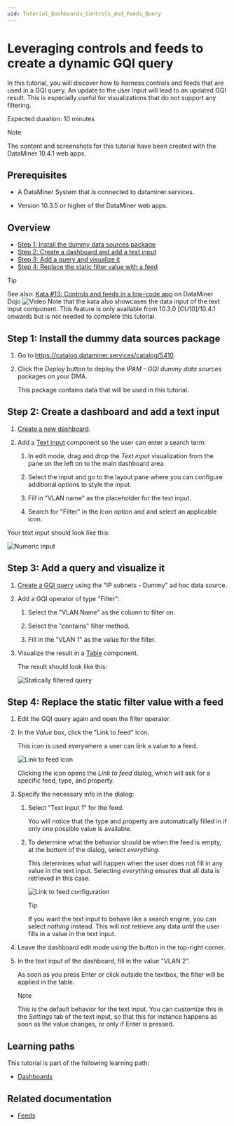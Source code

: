 ```yaml
---
uid: Tutorial_Dashboards_Controls_And_Feeds_Query
---
```


# Leveraging controls and feeds to create a dynamic GQI query

In this tutorial, you will discover how to harness controls and feeds that are used in a GQI query. An update to the user input will lead to an updated GQI result. This is especially useful for visualizations that do not support any filtering.

Expected duration: 10 minutes

> [!NOTE]
> The content and screenshots for this tutorial have been created with the DataMiner 10.4.1 web apps.

## Prerequisites

- A DataMiner System that is connected to dataminer.services.

- Version 10.3.5 or higher of the DataMiner web apps.

## Overview

- [Step 1: Install the dummy data sources package](#step-1-install-the-dummy-data-sources-package)
- [Step 2: Create a dashboard and add a text input](#step-2-create-a-dashboard-and-add-a-text-input)
- [Step 3: Add a query and visualize it](#step-3-add-a-query-and-visualize-it)
- [Step 4: Replace the static filter value with a feed](#step-4-replace-the-static-filter-value-with-a-feed)

> [!TIP]
> See also: [Kata #13: Controls and feeds in a low-code app](https://community.dataminer.services/courses/kata-13/) on DataMiner Dojo ![Video](~/user-guide/images/video_Duo.png) Note that the kata also showcases the data input of the text input component. This feature is only available from 10.3.0 [CU10]/10.4.1 onwards but is not needed to complete this tutorial.

## Step 1: Install the dummy data sources package

1. Go to <https://catalog.dataminer.services/catalog/5410>.

1. Click the *Deploy* button to deploy the *IPAM - GQI dummy data sources* packages on your DMA.

   This package contains data that will be used in this tutorial.

## Step 2: Create a dashboard and add a text input

1. [Create a new dashboard](xref:Creating_a_completely_new_dashboard).

1. Add a [Text input](xref:DashboardTextInputFeed) component so the user can enter a search term:

   1. In edit mode, drag and drop the *Text input* visualization from the pane on the left on to the main dashboard area.

   1. Select the input and go to the layout pane where you can configure additional options to style the input.

   1. Fill in "VLAN name" as the placeholder for the text input.

   1. Search for "Filter" in the *Icon* option and and select an applicable icon.

Your text input should look like this:

   ![Numeric input](~/user-guide/images/Dashboards_Tutorial_Controls_Feeds_Query_Numeric.jpg)

## Step 3: Add a query and visualize it

1. [Create a GQI query](xref:Creating_GQI_query) using the "IP subnets - Dummy" ad hoc data source.

1. Add a GQI operator of type "Filter":

   1. Select the "VLAN Name" as the column to filter on.

   1. Select the "contains" filter method.

   1. Fill in the "VLAN 1" as the value for the filter.

1. Visualize the result in a [Table](xref:DashboardTable) component.

   The result should look like this:

   ![Statically filtered query](~/user-guide/images/Dashboards_Tutorial_Controls_Feeds_Query_Static.jpg)

## Step 4: Replace the static filter value with a feed

1. Edit the GQI query again and open the filter operator.

1. In the *Value* box, click the "Link to feed" icon.

   This icon is used everywhere a user can link a value to a feed.

   ![Link to feed icon](~/user-guide/images/Dashboards_Tutorial_Controls_Feeds_Query_Link.jpg)

   Clicking the icon opens the *Link to feed* dialog, which will ask for a specific feed, type, and property.

1. Specify the necessary info in the dialog:

   1. Select "Text input 1" for the feed.

      You will notice that the type and property are automatically filled in if only one possible value is available.

   1. To determine what the behavior should be when the feed is empty, at the bottom of the dialog, select *everything*.

      This determines what will happen when the user does not fill in any value in the text input. Selecting *everything* ensures that all data is retrieved in this case.

      ![Link to feed configuration](~/user-guide/images/Dashboards_Tutorial_Controls_Feeds_Query_Popup.jpg)

      > [!TIP]
      > If you want the text input to behave like a search engine, you can select *nothing* instead. This will not retrieve any data until the user fills in a value in the text input.

1. Leave the dashboard edit mode using the button in the top-right corner.

1. In the text input of the dashboard, fill in the value "VLAN 2".

   As soon as you press Enter or click outside the textbox, the filter will be applied in the table.

   > [!NOTE]
   > This is the default behavior for the text input. You can customize this in the *Settings* tab of the text input, so that this for instance happens as soon as the value changes, or only if Enter is pressed.

## Learning paths

This tutorial is part of the following learning path:

- [Dashboards](xref:Tutorial_Dashboards)

## Related documentation

- [Feeds](xref:Using_dashboard_feeds)
